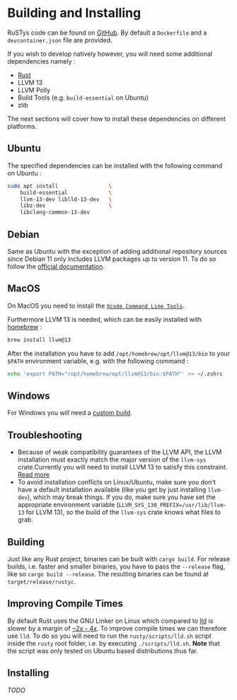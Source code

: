 # Building and Installing

RuSTys code can be found on [GitHub](https://github.com/PLC-lang/rusty).
By default a `Dockerfile` and a `devcontainer.json` file are provided.

If you wish to develop natively however, you will need some additional dependencies namely :

- [Rust](https://www.rust-lang.org/tools/install)
- LLVM 13
- LLVM Polly
- Build Tools (e.g. `build-essential` on Ubuntu)
- zlib

The next sections will cover how to install these dependencies on different platforms.

## Ubuntu

The specified dependencies can be installed with the following command on Ubuntu :

```bash
sudo apt install                \
    build-essential             \
    llvm-13-dev liblld-13-dev   \
    libz-dev                    \
    libclang-common-13-dev 
```

## Debian

Same as Ubuntu with the exception of adding additional repository sources since Debian 11 only includes LLVM packages up to version 11.
To do so follow the [official documentation](https://apt.llvm.org/).

## MacOS

On MacOS you need to install the [`Xcode Command Line Tools`](https://developer.apple.com/downloads/).

Furthermore LLVM 13 is needed, which can be easily installed with [homebrew](https://brew.sh) :

```bash
brew install llvm@13
````

After the installation you have to add `/opt/homebrew/opt/llvm@13/bin` to your `$PATH` environment variable, e.g. with the following command :

```bash
echo 'export PATH="/opt/homebrew/opt/llvm@13/bin:$PATH"' >> ~/.zshrc
```

## Windows

For Windows you will need a [custom build](https://github.com/plc-lang/llvm-package-windows/releases/tag/v13.0.0).

## Troubleshooting

- Because of weak compatibility guarantees of the LLVM API, the LLVM installation must exactly match the
major version of the `llvm-sys` crate.Currently you will need to install LLVM 13 to satisfy this constraint.
[Read more](https://crates.io/crates/llvm-sys)
- To avoid installation conflicts on Linux/Ubuntu, make sure you don't have a default installation available
(like you get by just installing `llvm-dev`), which may break things. If you do, make sure you have set
the appropriate environment variable (`LLVM_SYS_130_PREFIX=/usr/lib/llvm-13` for LLVM 13), so
the build of the `llvm-sys` crate knows what files to grab.

## Building

Just like any Rust project, binaries can be built with `cargo build`.
For release builds, i.e. faster and smaller binaries, you have to pass the `--release` flag, like so `cargo build --release`.
The resulting binaries can be found at `target/release/rustyc`.

## Improving Compile Times

By default Rust uses the GNU Linker on Linux which compared to [lld](https://lld.llvm.org/) is slower by a margin of [~2x - 4x](https://llvm.org/devmtg/2016-10/slides/Ueyama-lld.pdf).
To improve compile times we can therefore use `lld`.
To do so you will need to run the `rusty/scripts/lld.sh` script inside the `rusty` root folder, i.e. by executing `./scripts/lld.sh`.
**Note** that the script was only tested on Ubuntu based distributions thus far.

## Installing

_TODO_
